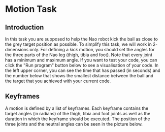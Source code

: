 # Motion Task

<x-prologue image="recruiting-website-motion" command="bash -c 'cp /usr/src/app/{*.py,*.png,*.ttf} /data/ && echo Initialized files.'" />

## Introduction
In this task you are supposed to help the Nao robot kick the ball as close to the grey target position as possible. To simplify this task, we will work in 2-dimensions only. For defining a kick motion, you should set the angles for the three parts of the Nao leg (thigh, tibia and foot).
Note that every joint has a minimum and maximum angle.
If you want to test your code, you can click the "Run program" button below to see a visualisation of your code. In the left upper corner, you can see the time that has passed (in seconds) and the number below that shows the smallest distance between the ball and the target that you achieved with your current code.

## Keyframes
A motion is defined by a list of keyframes. Each keyframe contains the target angles (in radians) of the thigh, tibia and foot joints as well as the duration in which the keyframe should be executed.
The position of the three joints and the neutral angles can be seen in the picture below.

<x-text-editor file="/data/generate_keyframes.py" mode="python" />

<x-button image="recruiting-website-motion" command="python generate_animation.py" label="Run program" working-directory="/data" />

<x-image-viewer file="/data/animation.webp" mime="image/gif" />
